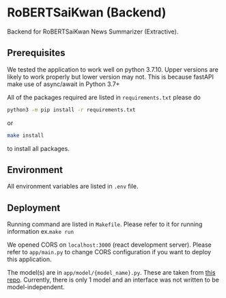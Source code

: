 # RoBERTSaiKwan (Backend)

Backend for RoBERTSaiKwan News Summarizer (Extractive).

## Prerequisites

We tested the application to work well on python 3.7.10. Upper versions are likely to work properly but lower version may not. This is because fastAPI make use of async/await in Python 3.7+

All of the packages required are listed in `requirements.txt` please do
```sh
python3 -m pip install -r requirements.txt
```
or
```sh
make install
```
to install all packages.

## Environment

All environment variables are listed in `.env` file.

## Deployment

Running command are listed in `Makefile`. Please refer to it for running information ex.`make run`

We opened CORS on `localhost:3000` (react development server). Please refer to `app/main.py` to change CORS configuration if you want to deploy this application.

The model(s) are in `app/model/{model_name}.py`. These are taken from [this repo]. Currently, there is only 1 model and an interface was not written to be model-independent.


[this repo]: https://www.google.com
